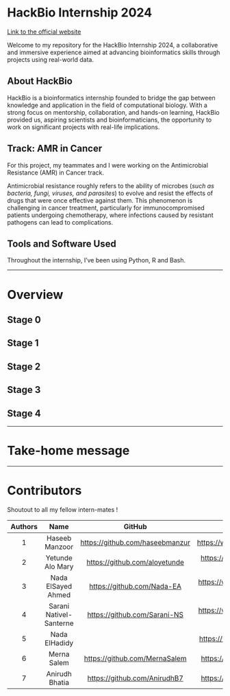 # HackBio Internship 2024

[Link to the official website](https://thehackbio.com/)

Welcome to my repository for the HackBio Internship 2024, a collaborative and immersive experience aimed at advancing bioinformatics skills through projects using real-world data.

## About HackBio

HackBio is a bioinformatics internship founded to bridge the gap between knowledge and application in the field of computational biology. With a strong focus on mentorship, collaboration, and hands-on learning, HackBio provided us, aspiring scientists and bioinformaticians, the opportunity to work on significant projects with real-life implications. 

## Track: AMR in Cancer

For this project, my teammates and I were working on the Antimicrobial Resistance (AMR) in Cancer track. 

Antimicrobial resistance roughly refers to the ability of microbes (*such as bacteria, fungi, viruses, and parasites*) to evolve and resist the effects of drugs that were once effective against them. This phenomenon is challenging in cancer treatment, particularly for immunocompromised patients undergoing chemotherapy, where infections caused by resistant pathogens can lead to complications.  

## Tools and Software Used

Throughout the internship, I’ve been using Python, R and Bash.

---

# Overview

## Stage 0

## Stage 1

## Stage 2

## Stage 3

## Stage 4

---

# Take-home message

---

# Contributors

Shoutout to all my fellow intern-mates !

| Authors | Name | GitHub | LinkedIn |
| :---: | :---: | :---: | :---: |
| 1 | Haseeb Manzoor | https://github.com/haseebmanzur | https://www.linkedin.com/in/haseebmanzoor |
| 2 | Yetunde Alo Mary | https://github.com/aloyetunde | https://www.linkedin.com/in/yetunde-alo-mary |
| 3 | Nada ElSayed Ahmed | https://github.com/Nada-EA | https://www.linkedin.com/in/nada-elsayed-ahmed |
| 4 | Sarani Nativel-Santerne | https://github.com/Sarani-NS | https://www.linkedin.com/in/sarani-nativel-santerne |
| 5 | Nada ElHadidy |  | https://www.linkedin.com/in/nada-elhadidy |
| 6 | Merna Salem | https://github.com/MernaSalem | https://www.linkedin.com/in/merna-salem |
| 7 | Anirudh Bhatia | https://github.com/AnirudhB7 | https://www.linkedin.com/in/anirudhbhatia |
